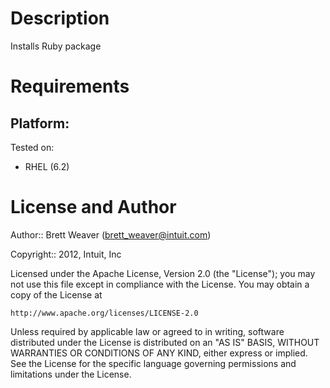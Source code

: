Description
===========

Installs Ruby package

Requirements
============

## Platform:

Tested on:

* RHEL (6.2)


License and Author
==================

Author:: Brett Weaver (<brett_weaver@intuit.com>)

Copyright:: 2012, Intuit, Inc

Licensed under the Apache License, Version 2.0 (the "License");
you may not use this file except in compliance with the License.
You may obtain a copy of the License at

    http://www.apache.org/licenses/LICENSE-2.0

Unless required by applicable law or agreed to in writing, software
distributed under the License is distributed on an "AS IS" BASIS,
WITHOUT WARRANTIES OR CONDITIONS OF ANY KIND, either express or implied.
See the License for the specific language governing permissions and
limitations under the License.

